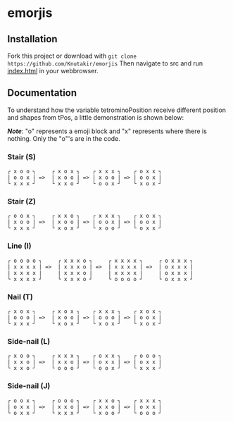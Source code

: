 # emorjis

## Installation
Fork this project or download with ```git clone https://github.com/Knutakir/emorjis```
Then navigate to src and run [index.html](***index.html***) in your webbrowser.

## Documentation
To understand how the variable tetrominoPosition receive different position and
shapes from tPos, a little demonstration is shown below:

***Note***: "o" represents a emoji block and "x" represents where there is nothing.
Only the "o"'s are in the code.

### Stair (S)
```
┌ x o o ┐     ┌ x o x ┐    ┌ x x x ┐    ┌ o x x ┐
| o o x | =>  | x o o | => | x o o | => | o o x |
└ x x x ┘     └ x x o ┘    └ o o x ┘    └ x o x ┘
```

### Stair (Z)
```
┌ o o x ┐     ┌ x x o ┐    ┌ x x x ┐    ┌ x o x ┐
| x o o | =>  | x o o | => | o o x | => | o o x |
└ x x x ┘     └ x o x ┘    └ x o o ┘    └ o x x ┘
```

### Line (I)
```
┌ o o o o ┐     ┌ x x x o ┐     ┌ x x x x ┐     ┌ o x x x ┐
| x x x x | =>  | x x x o | =>  | x x x x | =>  | o x x x |
| x x x x |     | x x x o |     | x x x x |     | o x x x |
└ x x x x ┘     └ x x x o ┘     └ o o o o ┘     └ o x x x ┘
```

### Nail (T)
```
┌ x o x ┐     ┌ x o x ┐    ┌ x x x ┐    ┌ x o x ┐
| o o o | =>  | x o o | => | o o o | => | o o x |
└ x x x ┘     └ x o x ┘    └ x o x ┘    └ x o x ┘
```

### Side-nail (L)
```
┌ x o o ┐     ┌ x x x ┐    ┌ o x x ┐    ┌ o o o ┐
| x x o | =>  | x x o | => | o x x | => | o x x |
└ x x o ┘     └ o o o ┘    └ o o x ┘    └ x x x ┘
```

### Side-nail (J)
```
┌ o o x ┐     ┌ o o o ┐    ┌ x x o ┐    ┌ x x x ┐
| o x x | =>  | x x o | => | x x o | => | o x x |
└ o x x ┘     └ x x x ┘    └ x o o ┘    └ o o o ┘
```

